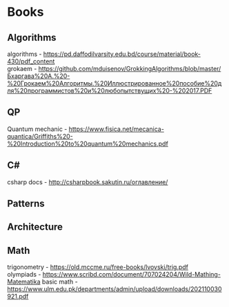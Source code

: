 # Books
## Algorithms
algorithms - https://pd.daffodilvarsity.edu.bd/course/material/book-430/pdf_content <br>
grokaem - https://github.com/mduisenov/GrokkingAlgorithms/blob/master/Бхаргава%20А.%20-%20Грокаем%20Алгоритмы.%20Иллюстрированное%20пособие%20для%20программистов%20и%20любопытствущих%20-%202017.PDF <br>

## QP
Quantum mechanic - https://www.fisica.net/mecanica-quantica/Griffiths%20-%20Introduction%20to%20quantum%20mechanics.pdf <br>

## C#
csharp docs - http://csharpbook.sakutin.ru/оглавление/

## Patterns

## Architecture 

## Math
trigonometry - https://old.mccme.ru/free-books/lvovski/trig.pdf <br>
olympiads - https://www.scribd.com/document/707024204/Wild-Mathing-Matematika
basic math - https://www.ulm.edu.pk/departments/admin/upload/downloads/202110030921.pdf
